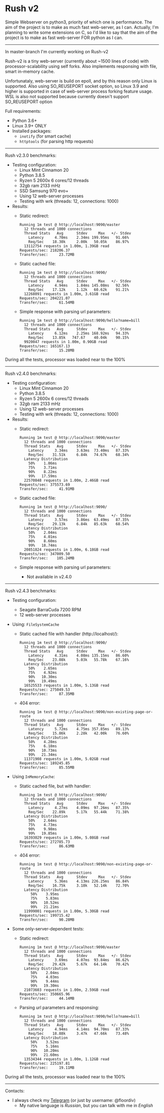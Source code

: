 # Rush v2

Simple Webserver on python3, priority of which one is performance. The aim of the project is to make as much fast web-server, as I can. Actually, I'm planning to write some extensions on C, so I'd like to say that the aim of the project is to make as fast web-server FOR python as I can.

---

In master-branch I'm currently working on Rush-v2

Rush-v2 is a tiny web-server (currently about ~1500 lines of code) with processor-scalability using self forks. Also implements responsing with file, smart in-memory cache.

Unfortunataly, web-server is build on epoll, and by this reason only Linux is supported. Also using SO_REUSEPORT socket option, so Linux 3.9 and higher is supported in case of
web-server process forking feature usage. WSL is also not supported because currently doesn't support SO_REUSEPORT option

Full requirements:
- Python 3.6+
- Linux 3.9+ ONLY
- Installed packages:
  - `inotify` (for smart cache)
  - `httptools` (for parsing http requests)

--- 

Rush v2.3.0 benchmarks:

- Testing configuration:
  - Linux Mint Cinnamon 20
  - Python 3.8.5
  - Ryzen 5 2600x 6 cores/12 threads
  - 32gb ram 2133 mHz
  - SSD Samsung 970 evo+
  - Using 12 web-server processes
  - Testing with wrk (threads: 12, connections: 1000)
- Results:
  - Static redirect:
      ```
      Running 1m test @ http://localhost:9090/easter
        12 threads and 1000 connections
        Thread Stats   Avg      Stdev     Max   +/- Stdev
          Latency     4.70ms    2.34ms 199.95ms   91.66%
          Req/Sec    18.30k     2.00k   50.05k    86.97%
        13112754 requests in 1.00m, 1.39GB read
      Requests/sec: 218206.37
      Transfer/sec:     23.72MB
      ```

  - Static cached file:
      ```
      Running 1m test @ http://localhost:9090/
        12 threads and 1000 connections
        Thread Stats   Avg      Stdev     Max   +/- Stdev
          Latency     4.94ms    1.84ms 145.08ms   92.56%
          Req/Sec    17.12k     1.12k   60.62k    91.21%
        12268091 requests in 1.00m, 3.61GB read
      Requests/sec: 204221.07
      Transfer/sec:     61.54MB
      ```

  - Simple response with parsing url parameters:
      ```
      Running 1m test @ http://localhost:9090/hello?name=bill
        12 threads and 1000 connections
        Thread Stats   Avg      Stdev     Max   +/- Stdev
          Latency     6.12ms    2.25ms 168.92ms   94.33%
          Req/Sec    13.85k   747.67    40.04k    90.15%
        9920047 requests in 1.00m, 0.90GB read
      Requests/sec: 165167.13
      Transfer/sec:     15.28MB
      ```
 
 During all the tests, processor was loaded near to the 100%
 
 
 ---
 
 Rush v2.4.0 benchmarks:

- Testing configuration:
  - Linux Mint Cinnamon 20
  - Python 3.8.5
  - Ryzen 5 2600x 6 cores/12 threads
  - 32gb ram 2133 mHz
  - Using 12 web-server processes
  - Testing with wrk (threads: 12, connections: 1000)
- Results:
  - Static redirect:
      ```
      Running 1m test @ http://localhost:9090/easter
        12 threads and 1000 connections
        Thread Stats   Avg      Stdev     Max   +/- Stdev
          Latency     3.34ms    3.63ms  73.40ms   87.33%
          Req/Sec    31.51k     6.84k   74.67k    68.34%
        Latency Distribution
          50%    1.86ms
          75%    3.71ms
          90%    8.22ms
          99%   17.59ms
        22570848 requests in 1.00m, 2.46GB read
      Requests/sec: 375573.69
      Transfer/sec:     41.91MB
      ```

  - Static cached file:
      ```
      Running 1m test @ http://localhost:9090/
        12 threads and 1000 connections
        Thread Stats   Avg      Stdev     Max   +/- Stdev
          Latency     3.57ms    3.86ms  63.49ms   87.35%
          Req/Sec    29.13k     6.84k   85.63k    68.54%
        Latency Distribution
          50%    2.04ms
          75%    4.01ms
          90%    8.60ms
          99%   18.74ms
        20851824 requests in 1.00m, 6.18GB read
      Requests/sec: 347009.50
      Transfer/sec:    105.24MB
      ```

  - Simple response with parsing url parameters:
      - Not available in v2.4.0

 ---
 
 Rush v2.4.3 benchmarks:
 
 - Testing configuration:
   - Seagate BarraCuda 7200 RPM
   - 12 web-server processes
 
 - Using: `FileSystemCache`
   - Static cached file with handler (http://localhost/):
   
       ```
       Running 1m test @ http://localhost:9090/
         12 threads and 1000 connections
         Thread Stats   Avg      Stdev     Max   +/- Stdev
           Latency     4.31ms    4.08ms 135.15ms   86.60%
           Req/Sec    23.08k     5.03k   55.78k    67.16%
         Latency Distribution
           50%    2.65ms
           75%    4.92ms
           90%   10.30ms
           99%   19.49ms
         16525533 requests in 1.00m, 5.13GB read
       Requests/sec: 275049.53
       Transfer/sec:     87.35MB
       ```
       
   - 404 error:
       ```
       Running 1m test @ http://localhost:9090/non-existing-page-or-route
         12 threads and 1000 connections
         Thread Stats   Avg      Stdev     Max   +/- Stdev
           Latency     5.72ms    4.75ms 357.85ms   89.13%
           Req/Sec    15.86k     2.28k   42.00k    76.60%
         Latency Distribution
           50%    4.28ms
           75%    6.18ms
           90%   10.73ms
           99%   21.34ms
         11371908 requests in 1.00m, 5.02GB read
       Requests/sec: 189245.85
       Transfer/sec:     85.55MB
       ```
      
  - Using `InMemoryCache`:
    - Static cached file, but with handler:
        ```
        Running 1m test @ http://localhost:9090/
          12 threads and 1000 connections
          Thread Stats   Avg      Stdev     Max   +/- Stdev
            Latency     4.27ms    4.09ms  97.26ms   87.35%
            Req/Sec    22.89k     5.17k   55.44k    71.38%
          Latency Distribution
            50%    2.64ms
            75%    4.73ms
            90%    9.98ms
            99%   19.85ms
          16393029 requests in 1.00m, 5.08GB read
        Requests/sec: 272785.73
        Transfer/sec:     86.63MB
        ```
    
    - 404 error:
        ```
        Running 1m test @ http://localhost:9090/non-existing-page-or-route
          12 threads and 1000 connections
          Thread Stats   Avg      Stdev     Max   +/- Stdev
            Latency     5.36ms    4.13ms 226.25ms   86.84%
            Req/Sec    16.75k     3.18k   52.14k    72.70%
          Latency Distribution
             50%    3.95ms
             75%    5.83ms
             90%   10.52ms
             99%   21.21ms
          11999001 requests in 1.00m, 5.30GB read
        Requests/sec: 199715.42
        Transfer/sec:     90.28MB
        ```
      
 - Some only-server-dependent tests:
   - Static redirect:
       ```
       Running 1m test @ http://localhost:9090/easter
         12 threads and 1000 connections
         Thread Stats   Avg      Stdev     Max   +/- Stdev
           Latency     3.69ms    4.07ms  93.84ms   86.62%
           Req/Sec    29.42k     5.67k   64.14k    70.42%
         Latency Distribution
            50%    2.04ms
            75%    4.03ms
            90%    9.44ms
            99%   19.30ms
         21073603 requests in 1.00m, 2.59GB read
       Requests/sec: 350665.96
       Transfer/sec:     44.14MB
       ```
     
   - Parsing url parameters and responsing:
       ```
       Running 1m test @ http://localhost:9090/hello?name=bill
         12 threads and 1000 connections
         Thread Stats   Avg      Stdev     Max   +/- Stdev
           Latency     4.94ms    4.14ms  94.70ms   87.33%
           Req/Sec    18.88k     3.47k   47.66k    73.48%
         Latency Distribution
            50%    3.52ms
            75%    5.16ms
            90%   10.20ms
            99%   21.60ms
         13534344 requests in 1.00m, 1.12GB read
       Requests/sec: 225197.81
       Transfer/sec:     19.11MB
       ```
            
 During all the tests, processor was loaded near to the 100%
 
 ---
 
 Contacts:
  - I always check my [Telegram](https://t.me/floordiv) (or just by username: @floordiv)
    - My native language is _Russian_, but you can talk with me in _English_
